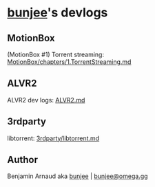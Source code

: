 # [bunjee](http://bunjee.me)'s devlogs


## MotionBox

(MotionBox #1) Torrent streaming: [MotionBox/chapters/1.TorrentStreaming.md](MotionBox/chapters/1.TorrentStreaming.md)

## ALVR2

ALVR2 dev logs: [ALVR2.md](ALVR2.md)

## 3rdparty

libtorrent: [3rdparty/libtorrent.md](3rdparty/libtorrent.md)


## Author

Benjamin Arnaud aka [bunjee](http://bunjee.me) | <bunjee@omega.gg>
